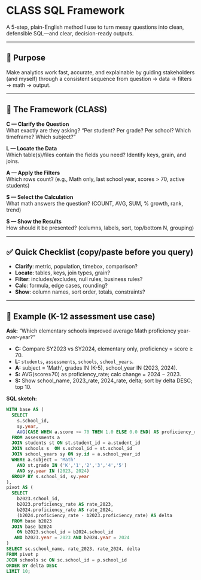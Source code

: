 # CLASS SQL Framework

A 5-step, plain-English method I use to turn messy questions into clean, defensible SQL—and clear, decision-ready outputs.

---

## 🎯 Purpose
Make analytics work fast, accurate, and explainable by guiding stakeholders (and myself) through a consistent sequence from question → data → filters → math → output.

---

## 🧱 The Framework (CLASS)

**C — Clarify the Question**  
What exactly are they asking? “Per student? Per grade? Per school? Which timeframe? Which subject?”

**L — Locate the Data**  
Which table(s)/files contain the fields you need? Identify keys, grain, and joins.

**A — Apply the Filters**  
Which rows count? (e.g., Math only, last school year, scores > 70, active students)

**S — Select the Calculation**  
What math answers the question? (COUNT, AVG, SUM, % growth, rank, trend)

**S — Show the Results**  
How should it be presented? (columns, labels, sort, top/bottom N, grouping)

---

## ✅ Quick Checklist (copy/paste before you query)
- **Clarify**: metric, population, timebox, comparison?
- **Locate**: tables, keys, join types, grain?
- **Filter**: includes/excludes, null rules, business rules?
- **Calc**: formula, edge cases, rounding?
- **Show**: column names, sort order, totals, constraints?

---

## 📘 Example (K-12 assessment use case)
**Ask:** “Which elementary schools improved average Math proficiency year-over-year?”  
- **C:** Compare SY2023 vs SY2024, elementary only, proficiency = score ≥ 70.  
- **L:** `students`, `assessments`, `schools`, `school_years`.  
- **A:** subject = 'Math', grades IN (K-5), school_year IN (2023, 2024).  
- **S:** AVG(score≥70) as proficiency_rate; calc change = 2024 − 2023.  
- **S:** Show school_name, 2023_rate, 2024_rate, delta; sort by delta DESC; top 10.

**SQL sketch:**
```sql
WITH base AS (
  SELECT
    s.school_id,
    sy.year,
    AVG(CASE WHEN a.score >= 70 THEN 1.0 ELSE 0.0 END) AS proficiency_rate
  FROM assessments a
  JOIN students st ON st.student_id = a.student_id
  JOIN schools s  ON s.school_id = st.school_id
  JOIN school_years sy ON sy.id = a.school_year_id
  WHERE a.subject = 'Math'
    AND st.grade IN ('K','1','2','3','4','5')
    AND sy.year IN (2023, 2024)
  GROUP BY s.school_id, sy.year
),
pivot AS (
  SELECT
    b2023.school_id,
    b2023.proficiency_rate AS rate_2023,
    b2024.proficiency_rate AS rate_2024,
    (b2024.proficiency_rate - b2023.proficiency_rate) AS delta
  FROM base b2023
  JOIN base b2024
    ON b2023.school_id = b2024.school_id
   AND b2023.year = 2023 AND b2024.year = 2024
)
SELECT sc.school_name, rate_2023, rate_2024, delta
FROM pivot p
JOIN schools sc ON sc.school_id = p.school_id
ORDER BY delta DESC
LIMIT 10;
